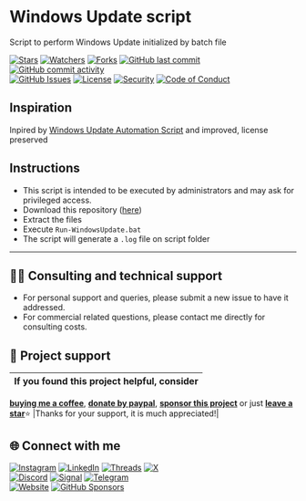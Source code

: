 # Windows Update script
Script to perform Windows Update initialized by batch file

<!-- buttons -->
[![Stars](https://img.shields.io/github/stars/ivancarlosti/windowsupdate?label=⭐%20Stars&color=gold&style=flat)](https://github.com/ivancarlosti/windowsupdate/stargazers)
[![Watchers](https://img.shields.io/github/watchers/ivancarlosti/windowsupdate?label=Watchers&style=flat&color=red)](https://github.com/sponsors/ivancarlosti)
[![Forks](https://img.shields.io/github/forks/ivancarlosti/windowsupdate?label=Forks&style=flat&color=ff69b4)](https://github.com/sponsors/ivancarlosti)
[![GitHub last commit](https://img.shields.io/github/last-commit/ivancarlosti/windowsupdate?label=Last%20Commit)](https://github.com/ivancarlosti/windowsupdate/commits)
[![GitHub commit activity](https://img.shields.io/github/commit-activity/m/ivancarlosti/windowsupdate?label=Activity)](https://github.com/ivancarlosti/windowsupdate/pulse)  
[![GitHub Issues](https://img.shields.io/github/issues/ivancarlosti/windowsupdate?label=Issues&color=orange)](https://github.com/ivancarlosti/windowsupdate/issues)
[![License](https://img.shields.io/github/license/ivancarlosti/windowsupdate?label=License)](LICENSE)
[![Security](https://img.shields.io/badge/Security-View%20Here-purple)](https://github.com/ivancarlosti/windowsupdate/security)
[![Code of Conduct](https://img.shields.io/badge/Code%20of%20Conduct-2.1-4baaaa)](https://github.com/ivancarlosti/windowsupdate?tab=coc-ov-file)
<!-- endbuttons -->

## Inspiration
Inpired by [Windows Update Automation Script](https://github.com/TychoLoke/Windows-Update-Script) and improved, license preserved

## Instructions
- This script is intended to be executed by administrators and may ask for privileged access.
- Download this repository ([here](https://github.com/ivancarlosti/windowsupdate/zipball/master))
- Extract the files
- Execute `Run-WindowsUpdate.bat`
- The script will generate a `.log` file on script folder

<!-- footer -->
---

## 🧑‍💻 Consulting and technical support
* For personal support and queries, please submit a new issue to have it addressed.
* For commercial related questions, please contact me directly for consulting costs. 

## 🩷 Project support
| If you found this project helpful, consider |
| :---: |
[**buying me a coffee**][buymeacoffee], [**donate by paypal**][paypal], [**sponsor this project**][sponsor] or just [**leave a star**](../..)⭐
|Thanks for your support, it is much appreciated!|

## 🌐 Connect with me
[![Instagram](https://img.shields.io/badge/Instagram-@ivancarlos-E4405F)](https://instagram.com/ivancarlos)
[![LinkedIn](https://img.shields.io/badge/LinkedIn-@ivancarlos-0077B5)](https://www.linkedin.com/in/ivancarlos)
[![Threads](https://img.shields.io/badge/Threads-@ivancarlos-808080)](https://threads.net/@ivancarlos)
[![X](https://img.shields.io/badge/X-@ivancarlos-000000)](https://x.com/ivancarlos)  
[![Discord](https://img.shields.io/badge/Discord-@ivancarlos.me-5865F2)](https://discord.com/users/ivancarlos.me)
[![Signal](https://img.shields.io/badge/Signal-@ivancarlos.01-2592E9)](https://icc.gg/.signal)
[![Telegram](https://img.shields.io/badge/Telegram-@ivancarlos-26A5E4)](https://t.me/ivancarlos)  
[![Website](https://img.shields.io/badge/Website-ivancarlos.me-FF6B6B)](https://ivancarlos.me)
[![GitHub Sponsors](https://img.shields.io/github/sponsors/ivancarlosti?label=GitHub%20Sponsors&color=ffc0cb)][sponsor]

[cc]: https://docs.github.com/en/communities/setting-up-your-project-for-healthy-contributions/adding-a-code-of-conduct-to-your-project
[contributing]: https://docs.github.com/en/articles/setting-guidelines-for-repository-contributors
[security]: https://docs.github.com/en/code-security/getting-started/adding-a-security-policy-to-your-repository
[support]: https://docs.github.com/en/articles/adding-support-resources-to-your-project
[it]: https://docs.github.com/en/communities/using-templates-to-encourage-useful-issues-and-pull-requests/configuring-issue-templates-for-your-repository#configuring-the-template-chooser
[prt]: https://docs.github.com/en/communities/using-templates-to-encourage-useful-issues-and-pull-requests/creating-a-pull-request-template-for-your-repository
[funding]: https://docs.github.com/en/articles/displaying-a-sponsor-button-in-your-repository
[ivancarlos]: https://ivancarlos.me
[buymeacoffee]: https://www.buymeacoffee.com/ivancarlos
[paypal]: https://icc.gg/donate
[sponsor]: https://github.com/sponsors/ivancarlosti
